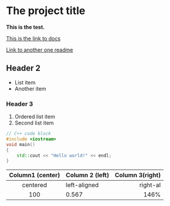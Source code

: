# The project title

**This is the test.**

[This is the link to docs](docs)

[Link to another one readme](rds)

## Header 2

- List item
- Another item

### Header 3

1. Ordered list item
2. Second list item

```cpp
// C++ code block
#include <iostream>
void main()
{
    std::cout << "Hello world!" << endl;
}
```

|Column1 (center)|Column 2 (left) |Column 3(right)|
|:--------------:|:-------------- | -------------:|
|centered        |left-aligned    |right-al       |
|100             |0.567           |146%           |

